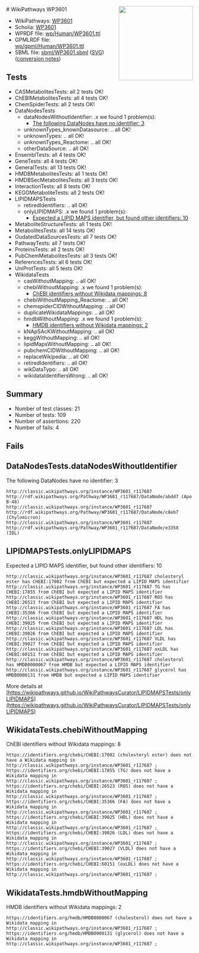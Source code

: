 <img style="float: right; width: 200px" src="../logo.png" />
# WikiPathways WP3601

* WikiPathways: [WP3601](https://identifiers.org/wikipathways:WP3601)
* Scholia: [WP3601](https://scholia.toolforge.org/wikipathways/WP3601)
* WPRDF file: [wp/Human/WP3601.ttl](../wp/Human/WP3601.ttl)
* GPMLRDF file: [wp/gpml/Human/WP3601.ttl](../wp/gpml/Human/WP3601.ttl)
* SBML file: [sbml/WP3601.sbml](../sbml/WP3601.sbml) ([SVG](../sbml/WP3601.svg)) ([conversion notes](../sbml/WP3601.txt))

## Tests
* CASMetabolitesTests: all 2 tests OK!
* ChEBIMetabolitesTests: all 4 tests OK!
* ChemSpiderTests: all 2 tests OK!
* DataNodesTests
    * dataNodesWithoutIdentifier: .x we found 1 problem(s):
        * [The following DataNodes have no identifier: 3](#d2d32fa2)
    * unknownTypes_knownDatasource: .. all OK!
    * unknownTypes: .. all OK!
    * unknownTypes_Reactome: .. all OK!
    * otherDataSource: .. all OK!
* EnsemblTests: all 4 tests OK!
* GeneTests: all 4 tests OK!
* GeneralTests: all 13 tests OK!
* HMDBMetabolitesTests: all 1 tests OK!
* HMDBSecMetabolitesTests: all 3 tests OK!
* InteractionTests: all 8 tests OK!
* KEGGMetaboliteTests: all 2 tests OK!
* LIPIDMAPSTests
    * retiredIdentifiers: .. all OK!
    * onlyLIPIDMAPS: .x we found 1 problem(s):
        * [Expected a LIPID MAPS identifier, but found other identifiers: 10](#d0bfb678)
* MetaboliteStructureTests: all 1 tests OK!
* MetabolitesTests: all 14 tests OK!
* OudatedDataSourcesTests: all 7 tests OK!
* PathwayTests: all 7 tests OK!
* ProteinsTests: all 2 tests OK!
* PubChemMetabolitesTests: all 3 tests OK!
* ReferencesTests: all 6 tests OK!
* UniProtTests: all 5 tests OK!
* WikidataTests
    * casWithoutMapping: .. all OK!
    * chebiWithoutMapping: .x we found 1 problem(s):
        * [ChEBI identifiers without Wikidata mappings: 8](#a8d554d4)
    * chebiWithoutMapping_Reactome: .. all OK!
    * chemspiderCIDWithoutMapping: .. all OK!
    * duplicateWikidataMappings: .. all OK!
    * hmdbWithoutMapping: .x we found 1 problem(s):
        * [HMDB identifiers without Wikidata mappings: 2](#8860e69c)
    * kNApSAcKWithoutMapping: .. all OK!
    * keggWithoutMapping: .. all OK!
    * lipidMapsWithoutMapping: .. all OK!
    * pubchemCIDWithoutMapping: .. all OK!
    * replaceWikipedia: .. all OK!
    * retiredIdentifiers: .. all OK!
    * wikDataTypo: .. all OK!
    * wikidataIdentifiersWrong: .. all OK!


## Summary

* Number of test classes: 21
* Number of tests: 109
* Number of assertions: 220
* Number of fails: 4

## Fails

<a name="d2d32fa2" />

## DataNodesTests.dataNodesWithoutIdentifier

The following DataNodes have no identifier: 3
```
http://classic.wikipathways.org/instance/WP3601_r117687 http://rdf.wikipathways.org/Pathway/WP3601_r117687/DataNode/abdd7 (Apo B-48)
http://classic.wikipathways.org/instance/WP3601_r117687 http://rdf.wikipathways.org/Pathway/WP3601_r117687/DataNode/c8eb7 (Chylomicron)
http://classic.wikipathways.org/instance/WP3601_r117687 http://rdf.wikipathways.org/Pathway/WP3601_r117687/DataNode/e3358 (IDL)
```

<a name="d0bfb678" />

## LIPIDMAPSTests.onlyLIPIDMAPS

Expected a LIPID MAPS identifier, but found other identifiers: 10
```
http://classic.wikipathways.org/instance/WP3601_r117687 cholesteryl ester has CHEBI:17002 from ChEBI but expected a LIPID MAPS identifier
http://classic.wikipathways.org/instance/WP3601_r117687 TG has CHEBI:17855 from ChEBI but expected a LIPID MAPS identifier
http://classic.wikipathways.org/instance/WP3601_r117687 ROS has CHEBI:26523 from ChEBI but expected a LIPID MAPS identifier
http://classic.wikipathways.org/instance/WP3601_r117687 FA has CHEBI:35366 from ChEBI but expected a LIPID MAPS identifier
http://classic.wikipathways.org/instance/WP3601_r117687 HDL has CHEBI:39025 from ChEBI but expected a LIPID MAPS identifier
http://classic.wikipathways.org/instance/WP3601_r117687 LDL has CHEBI:39026 from ChEBI but expected a LIPID MAPS identifier
http://classic.wikipathways.org/instance/WP3601_r117687 VLDL has CHEBI:39027 from ChEBI but expected a LIPID MAPS identifier
http://classic.wikipathways.org/instance/WP3601_r117687 oxLDL has CHEBI:60151 from ChEBI but expected a LIPID MAPS identifier
http://classic.wikipathways.org/instance/WP3601_r117687 cholesterol has HMDB0000067 from HMDB but expected a LIPID MAPS identifier
http://classic.wikipathways.org/instance/WP3601_r117687 glycerol has HMDB0000131 from HMDB but expected a LIPID MAPS identifier
```

More details at [https://wikipathways.github.io/WikiPathwaysCurator/LIPIDMAPSTests/onlyLIPIDMAPS](https://wikipathways.github.io/WikiPathwaysCurator/LIPIDMAPSTests/onlyLIPIDMAPS)

<a name="a8d554d4" />

## WikidataTests.chebiWithoutMapping

ChEBI identifiers without Wikidata mappings: 8
```
https://identifiers.org/chebi/CHEBI:17002 (cholesteryl ester) does not have a Wikidata mapping in http://classic.wikipathways.org/instance/WP3601_r117687 ; 
https://identifiers.org/chebi/CHEBI:17855 (TG) does not have a Wikidata mapping in http://classic.wikipathways.org/instance/WP3601_r117687 ; 
https://identifiers.org/chebi/CHEBI:26523 (ROS) does not have a Wikidata mapping in http://classic.wikipathways.org/instance/WP3601_r117687 ; 
https://identifiers.org/chebi/CHEBI:35366 (FA) does not have a Wikidata mapping in http://classic.wikipathways.org/instance/WP3601_r117687 ; 
https://identifiers.org/chebi/CHEBI:39025 (HDL) does not have a Wikidata mapping in http://classic.wikipathways.org/instance/WP3601_r117687 ; 
https://identifiers.org/chebi/CHEBI:39026 (LDL) does not have a Wikidata mapping in http://classic.wikipathways.org/instance/WP3601_r117687 ; 
https://identifiers.org/chebi/CHEBI:39027 (VLDL) does not have a Wikidata mapping in http://classic.wikipathways.org/instance/WP3601_r117687 ; 
https://identifiers.org/chebi/CHEBI:60151 (oxLDL) does not have a Wikidata mapping in http://classic.wikipathways.org/instance/WP3601_r117687 ; 
```

<a name="8860e69c" />

## WikidataTests.hmdbWithoutMapping

HMDB identifiers without Wikidata mappings: 2
```
https://identifiers.org/hmdb/HMDB0000067 (cholesterol) does not have a Wikidata mapping in http://classic.wikipathways.org/instance/WP3601_r117687 ; 
https://identifiers.org/hmdb/HMDB0000131 (glycerol) does not have a Wikidata mapping in http://classic.wikipathways.org/instance/WP3601_r117687 ; 
```

